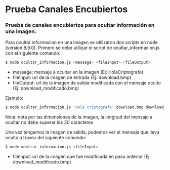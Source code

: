 # Prueba Canales Encubiertos

### Prueba de canales encubiertos para ocultar información en una imagen.

Para ocultar informacion en una imagen se utilizaron dos scripts en node (version 8.9.0). Primero se debe utilizar el script de ocultar_informacion.js con el siguiente comando:

```sh
$ node ocultar_informacion.js <message> <fileInput> <fileOutput>
```
- message: mensaje a ocultar en la imagen (Ej: HolaCriptografo)
- fileInput: url de la imagen de entrada (Ej: download.bmp)
- fileOutput: url de la imagen de salida modificada con el mensaje oculto (Ej: download_modificado.bmp)

Ejemplo:

```sh
$ node ocultar_informacion.js 'Hola criptografo' download.bmp download_modificado.bmp
```
Nota: nota por las dimensiones de la imagen, la longitud del mensaje a ocultar no debe superar los 30 caracteres

Una vez tengamos la imagen de salida, podemos ver el mensaje que lleva oculto a travez del siguiente comando:

```sh
$ node mostrar_informacion.js <fileInput>
```
- fileInput: url de la imagen que fue modificada en paso anterior (Ej: download_modificado.bmp)
